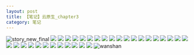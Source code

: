 ```yaml
---
layout: post
title: 【笔记】云原生_chapter3
category: 笔记
---
```

![story_new_final](http://r8s97vm6g.hd-bkt.clouddn.com/img/story_new_final_0317.png)
![](http://r8s97vm6g.hd-bkt.clouddn.com/img/chapter3-0321-cloud-native-1.png)
![](http://r8s97vm6g.hd-bkt.clouddn.com/img/chapter3-0321-cloud-native-2.png)
![](http://r8s97vm6g.hπd-bkt.clouddn.com/img/chapter3-0321-cloud-native-3.png)
![](http://r8s97vm6g.hd-bkt.clouddn.com/img/chapter3-0321-cloud-native-4.png)
![](http://r8s97vm6g.hd-bkt.clouddn.com/img/chapter3-0321-cloud-native-5.png)
![](http://r8s97vm6g.hd-bkt.clouddn.com/img/chapter3-0321-cloud-native-6.png)
![](http://r8s97vm6g.hd-bkt.clouddn.com/img/chapter3-0321-cloud-native-7.png)
![](http://r8s97vm6g.hd-bkt.clouddn.com/img/chapter3-0321-cloud-native-8.png)
![](http://r8s97vm6g.hd-bkt.clouddn.com/img/chapter3-0321-cloud-native-9.png)
![](http://r8s97vm6g.hd-bkt.clouddn.com/img/chapter3-0321-cloud-native-10.png)
![](http://r8s97vm6g.hd-bkt.clouddn.com/img/chapter3-0321-cloud-native-11.png)
![](http://r8s97vm6g.hd-bkt.clouddn.com/img/chapter3-0321-cloud-native-12.png)
![](http://r8s97vm6g.hd-bkt.clouddn.com/img/chapter3-0321-cloud-native-13.png)
![](http://r8s97vm6g.hd-bkt.clouddn.com/img/chapter3-0321-cloud-native-14.png)
![](http://r8s97vm6g.hd-bkt.clouddn.com/img/chapter3-0321-cloud-native-15.png)
![](http://r8s97vm6g.hd-bkt.clouddn.com/img/chapter3-0321-cloud-native-16.png)
![](http://r8s97vm6g.hd-bkt.clouddn.com/img/chapter3-0321-cloud-native-17.png)
![](http://r8s97vm6g.hd-bkt.clouddn.com/img/chapter3-0321-cloud-native-18.png)
![](http://r8s97vm6g.hd-bkt.clouddn.com/img/chapter3-0321-cloud-native-19.png)
![](http://r8s97vm6g.hd-bkt.clouddn.com/img/chapter3-0321-cloud-native-20.png)
![](http://r8s97vm6g.hd-bkt.clouddn.com/img/chapter3-0321-cloud-native-21.png)
![](http://r8s97vm6g.hd-bkt.clouddn.com/img/chapter3-0321-cloud-native-22.png)
![](http://r8s97vm6g.hd-bkt.clouddn.com/img/chapter3-0321-cloud-native-23.png)
![](http://r8s97vm6g.hd-bkt.clouddn.com/img/chapter3-0321-cloud-native-24.png)
![](http://r8s97vm6g.hd-bkt.clouddn.com/img/chapter3-0321-cloud-native-25.png)
![](http://r8s97vm6g.hd-bkt.clouddn.com/img/chapter3-0321-cloud-native-26.png)
![](http://r8s97vm6g.hd-bkt.clouddn.com/img/chapter3-0321-cloud-native-27.png)
![](http://r8s97vm6g.hd-bkt.clouddn.com/img/chapter3-0321-cloud-native-28.png)
![](http://r8s97vm6g.hd-bkt.clouddn.com/img/chapter3-0321-cloud-native-29.png)
![](http://r8s97vm6g.hd-bkt.clouddn.com/img/chapter3-0321-cloud-native-30.png)
![](http://r8s97vm6g.hd-bkt.clouddn.com/img/chapter3-0321-cloud-native-31.png)
![wanshan](http://r8s97vm6g.hd-bkt.clouddn.com/img/wanshan.png)
